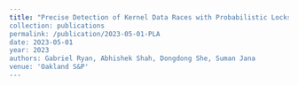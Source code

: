 ```yaml
---
title: "Precise Detection of Kernel Data Races with Probabilistic Lockset Analysis
collection: publications
permalink: /publication/2023-05-01-PLA
date: 2023-05-01
year: 2023
authors: Gabriel Ryan, Abhishek Shah, Dongdong She, Suman Jana
venue: 'Oakland S&P'
---
```

